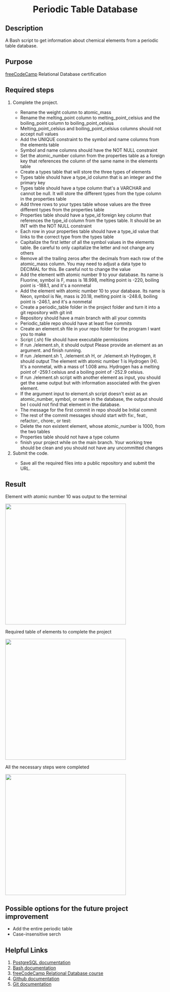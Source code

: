 <sectio>
<h1 align="center">Periodic Table Database</h1>
<h2>Description</h2>
<p>A Bash script to get information about chemical elements from a periodic table database.</p>
<h2>Purpose</h2>
  <p><a href="https://www.freecodecamp.org">freeCodeCamp</a> Relational Database certification</p>
<h2>Required steps</h2>
  <ol>
    <li>Complete the project.</li>
      <ul>
        <li>Rename the weight column to atomic_mass</li>
        <li>Rename the melting_point column to melting_point_celsius and the boiling_point column to boiling_point_celsius</li>
        <li>Melting_point_celsius and boiling_point_celsius columns should not accept null values</li>
        <li>Add the UNIQUE constraint to the symbol and name columns from the elements table</li>
        <li>Symbol and name columns should have the NOT NULL constraint</li>
        <li>Set the atomic_number column from the properties table as a foreign key that references the column of the same name in the elements table</li>
        <li>Create a types table that will store the three types of elements</li>
        <li>Types table should have a type_id column that is an integer and the primary key</li>
        <li>Types table should have a type column that's a VARCHAR and cannot be null. It will store the different types from the type column in the properties table</li>
        <li>Add three rows to your types table whose values are the three different types from the properties table</li>
        <li>Properties table should have a type_id foreign key column that references the type_id column from the types table. It should be an INT with the NOT NULL constraint</li>
        <li>Each row in your properties table should have a type_id value that links to the correct type from the types table</li>
        <li>Capitalize the first letter of all the symbol values in the elements table. Be careful to only capitalize the letter and not change any others</li>
        <li>Remove all the trailing zeros after the decimals from each row of the atomic_mass column. You may need to adjust a data type to DECIMAL for this. Be careful not to change the value</li>
        <li>Add the element with atomic number 9 to your database. Its name is Fluorine, symbol is F, mass is 18.998, melting point is -220, boiling point is -188.1, and it's a nonmetal</li>
        <li>Add the element with atomic number 10 to your database. Its name is Neon, symbol is Ne, mass is 20.18, melting point is -248.6, boiling point is -246.1, and it's a nonmetal</li>
        <li>Create a periodic_table folder in the project folder and turn it into a git repository with git init</li>
        <li>Repository should have a main branch with all your commits</li>
        <li>Periodic_table repo should have at least five commits</li>
        <li>Create an element.sh file in your repo folder for the program I want you to make</li>
        <li>Script (.sh) file should have executable permissions</li>
        <li>If run ./element.sh, it should output Please provide an element as an argument. and finish running.</li>
        <li>If run ./element.sh 1, ./element.sh H, or ./element.sh Hydrogen, it should output The element with atomic number 1 is Hydrogen (H). It's a nonmetal, with a mass of 1.008 amu. Hydrogen has a melting point of -259.1 celsius and a boiling point of -252.9 celsius.</li>
        <li>If run ./element.sh script with another element as input, you should get the same output but with information associated with the given element.</li>
        <li>If the argument input to element.sh script doesn't exist as an atomic_number, symbol, or name in the database, the output should be I could not find that element in the database.</li>
        <li>The message for the first commit in repo should be Initial commit</li>
        <li>The rest of the commit messages should start with fix:, feat:, refactor:, chore:, or test:</li>
        <li>Delete the non existent element, whose atomic_number is 1000, from the two tables</li>
        <li>Properties table should not have a type column</li>
        <li>finish your project while on the main branch. Your working tree should be clean and you should not have any uncommitted changes</li>
      </ul>
    <li>Submit the code.</li>
      <ul>
        <li>Save all the required files into a public repository and submit the URL.</li>
      </ul>
  </ol>
<h2>Result</h2>
<div>
  <p>Element with atomic number 10 was output to the terminal</p>
  <img src="https://raw.githubusercontent.com/M1S7K/freeCodeCamp-Periodic-Table-Database/main/result-screenshots/element%20example.png" width="380">
</div>
<div>
<div>
  <p>Required table of elements to complete the project</p>
  <img src="https://raw.githubusercontent.com/M1S7K/freeCodeCamp-Periodic-Table-Database/main/result-screenshots/table.png" width="380">
</div>
<div>
  <p>All the necessary steps were completed</p>
  <img src="https://raw.githubusercontent.com/M1S7K/freeCodeCamp-Periodic-Table-Database/main/result-screenshots/completed.png" width="380">
</div>
<h2>Possible options for the future project improvement</h2>
<ul>
  <li>Add the entire periodic table</li>
  <li>Case-insensitive serch</li>
</ul>
<h2>Helpful Links</h2>
<ol>
  <li><a href="https://www.postgresql.org/docs/">PostgreSQL documentation</a></li>
  <li><a href="https://www.gnu.org/savannah-checkouts/gnu/bash/manual/bash.html">Bash documentation</a>
  <li><a href="https://www.freecodecamp.org/learn/relational-database/">freeCodeCamp Relational Database course</a>
  <li><a href="https://docs.github.com/en/get-started/importing-your-projects-to-github/importing-source-code-to-github/adding-locally-hosted-code-to-github">Github documentation</a>
  <li><a href="https://git-scm.com/doc">Git documentation</a>
</ol>
 </section>

